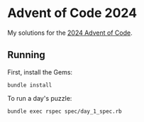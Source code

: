 # Advent of Code 2024

My solutions for the [2024 Advent of Code](https://adventofcode.com/2024/about).

## Running

First, install the Gems:

    bundle install

To run a day's puzzle:

    bundle exec rspec spec/day_1_spec.rb
